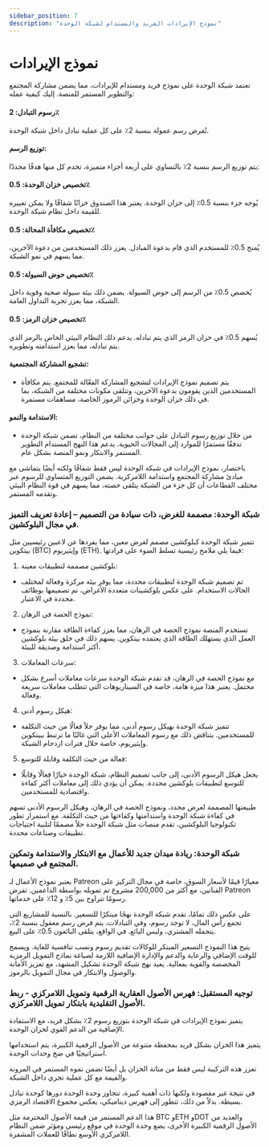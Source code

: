 ```yaml
---
sidebar_position: 7
description: "نموذج الإيرادات الفريد والمستدام لشبكة الوحدة"
---
```


# نموذج الإيرادات

تعتمد شبكة الوحدة على نموذج فريد ومستدام للإيرادات، مما يضمن مشاركة المجتمع والتطوير المستمر للمنصة. إليك كيفية عمله:

#### رسوم التبادل: 2٪

تُفرض رسم عمولة بنسبة 2٪ على كل عملية تبادل داخل شبكة الوحدة.

#### توزيع الرسم:

يتم توزيع الرسم بنسبة 2٪ بالتساوي على أربعة أجزاء متميزة، تخدم كل منها هدفًا محددًا:

#### تخصيص خزان الوحدة: 0.5٪

يُوجه جزء بنسبة 0.5٪ إلى خزان الوحدة. يعتبر هذا الصندوق خزانًا شفافًا ولا يمكن تغييره للقيمة داخل نظام شبكة الوحدة.

#### تخصيص مكافأة المحالة: 0.5٪

يُمنح 0.5٪ للمستخدم الذي قام بدعوة المبادل. يعزز ذلك المستخدمين من دعوة الآخرين، مما يسهم في نمو الشبكة.

#### تخصيص حوض السيولة: 0.5٪

يُخصص 0.5٪ من الرسم إلى حوض السيولة. يضمن ذلك بيئة سيولة صحية وقوية داخل الشبكة، مما يعزز تجربة التداول العامة.

#### تخصيص خزان الرمز: 0.5٪

يُسهم 0.5٪ في خزان الرمز الذي يتم تبادله. يدعم ذلك النظام البيئي الخاص بالرمز الذي يتم تبادله، مما يعزز استدامته وتطويره.

#### تشجيع المشاركة المجتمعية:

- يتم تصميم نموذج الإيرادات لتشجيع المشاركة الفعّالة للمجتمع. يتم مكافأة المستخدمين الذين يقومون بدعوة الآخرين، وتتلقى مكونات مختلفة من الشبكة، بما في ذلك خزان الوحدة وخزائن الرموز الخاصة، مساهمات مستمرة.

#### الاستدامة والنمو:

- من خلال توزيع رسوم التبادل على جوانب مختلفة من النظام، تضمن شبكة الوحدة تدفقًا مستمرًا للموارد إلى المجالات الحيوية. يدعم هذا النهج المستدام التطوير المستمر والابتكار ونمو المنصة بشكل عام.

باختصار، نموذج الإيرادات في شبكة الوحدة ليس فقط شفافًا ولكنه أيضًا يتماشى مع مبادئ مشاركة المجتمع واستدامة اللامركزية. يضمن التوزيع المتساوي للرسوم عبر مختلف القطاعات أن كل جزء من الشبكة يتلقى حصته، مما يسهم في قوة النظام البيئي وتقدمه المستمر.

### شبكة الوحدة: مصممة للغرض، ذات سيادة من التصميم – إعادة تعريف التميز في مجال البلوكشين.

تتميز شبكة الوحدة كبلوكشين مصمم لغرض معين، مما يفردها عن لاعبين رئيسيين مثل بيتكوين (BTC) وإيثيريوم (ETH). فيما يلي ملامح رئيسية تسلط الضوء على فرادتها:

1. بلوكشين مصممة لتطبيقات معينة:

- تم تصميم شبكة الوحدة لتطبيقات محددة، مما يوفر بيئة مركزة وفعالة لمختلف الحالات الاستخدام. على عكس بلوكشينات متعددة الأغراض، تم تصميمها بوظائف محددة في الاعتبار.

2. نموذج الحصة في الرهان:

- تستخدم المنصة نموذج الحصة في الرهان، مما يعزز كفاءة الطاقة مقارنة بنموذج العمل الذي يستهلك الطاقة الذي يعتمده بيتكوين. يسهم ذلك في خلق بيئة بلوكشين أكثر استدامة وصديقة للبيئة.

3. سرعات المعاملات:

- مع نموذج الحصة في الرهان، قد تقدم شبكة الوحدة سرعات معاملات أسرع بشكل محتمل. يعتبر هذا ميزة هامة، خاصة في السيناريوهات التي تتطلب معاملات سريعة وفعالة.

4. هيكل رسوم أدنى:

- تتميز شبكة الوحدة بهيكل رسوم أدنى، مما يوفر حلاً فعالًا من حيث التكلفة للمستخدمين. يتناقض ذلك مع رسوم المعاملات الأعلى التي غالبًا ما ترتبط ببيتكوين وإيثيريوم، خاصة خلال فترات ازدحام الشبكة.

5. فعالة من حيث التكلفة وقابلة للتوسع:

- يجعل هيكل الرسوم الأدنى، إلى جانب تصميم النظام، شبكة الوحدة خيارًا فعالًا وقابلًا للتوسع لتطبيقات بلوكشين محددة. يمكن أن يؤدي ذلك إلى معاملات أكثر كفاءة واقتصادية للمستخدمين.

طبيعتها المصممة لغرض محدد، ونموذج الحصة في الرهان، وهيكل الرسوم الأدنى تسهم في كفاءة شبكة الوحدة واستدامتها وكفاءتها من حيث التكلفة. مع استمرار تطور تكنولوجيا البلوكشين، تقدم منصات مثل شبكة الوحدة حلاً مصممًا لتلبية احتياجات تطبيقات وصناعات محددة.

### شبكة الوحدة: ريادة ميدان جديد للأعمال مع الابتكار والاستدامة وتمكين المجتمع في صميمها.

يعتبر نموذج الأعمال لـ Patreon معيارًا قيمًا لأسعار السوق، خاصة في مجال التركيز على الفنانين، مع أكثر من 200,000 مشروع تم تمويله بواسطة الداعمين. تفرض Patreon رسومًا تتراوح بين 5٪ و 12٪ على خدماتها.

على عكس ذلك تمامًا، تقدم شبكة الوحدة نهجًا مبتكرًا للتسعير. بالنسبة للمشاريع التي تجمع رأس المال، لا توجد رسوم، وفي التبادلات، يتم فرض رسم معقول بنسبة 2٪، يتحمله المشتري، وليس البائع. في الواقع، يتلقى البائعون 0.5٪ على البيع.

يتيح هذا النموذج التسعير المبتكر للوكالات تقديم رسوم ونسب تنافسية للغاية. ويسمح للوقت الإضافي والرعاية والدعم والإدارة الإضافية اللازمة لصياغة نماذج التمويل الرمزية المخصصة والقوية بفعالية. يعيد نهج شبكة الوحدة تشكيل المشهد، مع تعزيز الأمانة والوصول والابتكار في مجال التمويل بالرموز.

### توجيه المستقبل: فهرس الأصول العقارية الرقمية وتمويل اللامركزي - ربط الأصول التقليدية بابتكار تمويل اللامركزي.

يتميز نموذج الإيرادات في شبكة الوحدة بتوزيع رسوم 2٪ بشكل فريد، مع الاستفادة الإضافية من الدعم القوي لخزان الوحدة.

يتميز هذا الخزان بشكل فريد بمحفظة متنوعة من الأصول الرقمية الكبيرة، يتم استخدامها استراتيجيًا في ضخ وحدات الوحدة.

تعزز هذه التركيبة ليس فقط من متانة الخزان بل أيضًا تضمن نموه المستمر في المرونة والقيمة مع كل عملية تجري داخل الشبكة.

في نتيجة غير مقصودة ولكنها ذات أهمية كبيرة، تتجاوز وحدة الوحدة دورها كوحدة تبادل بسيطة. بدلاً من ذلك، تتطور إلى فهرس ديناميكي، يعكس مجموع الاقتصاد الرمزي.

هذا الدعم المستمر من قيمة الأصول المحترمة مثل BTC وETH وDOT والعديد من الأصول الرقمية الكبيرة الأخرى، يضع وحدة الوحدة في موقع رئيسي ومؤثر ضمن النظام اللامركزي الأوسع نطاقًا للعملات المشفرة.
